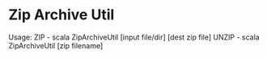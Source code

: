 Zip Archive Util
================

Usage: ZIP   - scala ZipArchiveUtil \[input file/dir\] \[dest zip file\]
       UNZIP - scala ZipArchiveUtil \[zip filename\]
